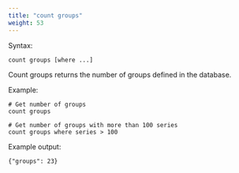```yaml
---
title: "count groups"
weight: 53
---
```


Syntax:

	count groups [where ...]

Count groups returns the number of groups defined in the database.

Example:

	# Get number of groups
	count groups

	# Get number of groups with more than 100 series
	count groups where series > 100

Example output:

	{"groups": 23}